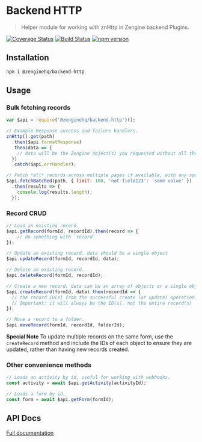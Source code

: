 # Backend HTTP

> Helper module for working with znHttp in Zengine backend Plugins.

[![Coverage Status](https://coveralls.io/repos/github/ZengineHQ/zn-backend-http/badge.svg?branch=master)](https://coveralls.io/github/ZengineHQ/zn-backend-http?branch=master)   [![Build Status](https://circleci.com/gh/ZengineHQ/zn-backend-http/tree/master.svg?style=shield)](https://circleci.com/gh/ZengineHQ/zn-backend-http/tree/master) [![npm version](https://badge.fury.io/js/%40zenginehq%2Fbackend-http.svg)](https://badge.fury.io/js/%40zenginehq%2Fbackend-http)

## Installation

```bash
npm i @zenginehq/backend-http
```

## Usage


### Bulk fetching records

```js
var $api = require('@zenginehq/backend-http')();

// Example Response success and failure handlers.
znHttp().get(path)
  .then($api.formatResponse)
  .then(data => {
    // data will be the Zengine object(s) you requested without all the metadata distractions
  })
  .catch($api.errHandler);

// Fetch *all* records across multiple pages if available, with any special parameters included in the second arg.
$api.fetchBatched(path, { limit: 100, 'not-field123': 'some value' })
  .then(results => {
    console.log(results.length);
  });
```

### Record CRUD

```js
// Load an existing record.
$api.getRecord(formId, recordId).then(record => {
	// do something with `record`
});

// Update an existing record. data should be a single object
$api.updateRecord(formId, recordId, data);

// Delete an existing record.
$api.deleteRecord(formId, recordId);

// Create a new record. data can be an array of objects or a single object
$api.createRecord(formId, data).then(recordId => {
  // the record ID(s) from the successful create (or update) operation.
  // Important: it will always be the ID(s), not the entire record(s)
});

// Move a record to a folder.
$api.moveRecord(formId, recordId, folderId);

```

**Special Note**
To update multiple records on the same form, use the `createRecord` method and include the IDs of each object to ensure they are updated, rather than having new records created.

### Other convenience methods

```js
// Loads an activity by id, useful for working with webhooks.
const activity = await $api.getActivity(activityId);

// Loads a form by id.
const form = await $api.getForm(formId);
```

## API Docs

[Full documentation](https://zenginehq.github.io/zn-backend-http)
